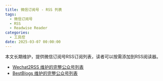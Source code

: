 ```yaml
---
title: 微信订阅号 - RSS 列表
tags:
  - 微信订阅号
  - RSS
  - Readwise Reader
categories:
  - 工具控
date: 2025-03-07 00:00:00
---
```



本文长期维护，提供微信订阅号RSS订阅列表，读者可以按需添加到RSS阅读器。

- [Wechat2RSS 维护的完整公众号列表](https://wechat2rss.xlab.app/list/all)
- [BestBlogs 维护的完整公众号列表](https://github.com/ginobefun/BestBlogs/blob/main/WeWeRSS.opml)